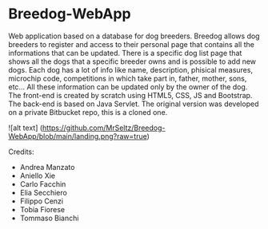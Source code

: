 # Breedog-WebApp
Web application based on a database for dog breeders.
Breedog allows dog breeders to register and access to their personal page that contains all the informations that can be updated. There is a specific dog list page that shows all the dogs that a specific breeder owns and is possible to add new dogs.
Each dog has a lot of info like name, description, phisical measures, microchip code, competitions in which take part in, father, mother, sons, etc... All these information can be updated only by the owner of the dog.
The front-end is created by scratch using HTML5, CSS, JS and Bootstrap.
The back-end is based on Java Servlet.
The original version was developed on a private Bitbucket repo, this is a cloned one.

![alt text] (https://github.com/MrSeltz/Breedog-WebApp/blob/main/landing.png?raw=true)

Credits:
- Andrea Manzato
- Aniello Xie
- Carlo Facchin
- Elia Secchiero
- Filippo Cenzi
- Tobia Fiorese
- Tommaso Bianchi
